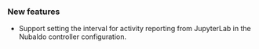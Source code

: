 ### New features

- Support setting the interval for activity reporting from JupyterLab in the Nubaldo controller configuration.

